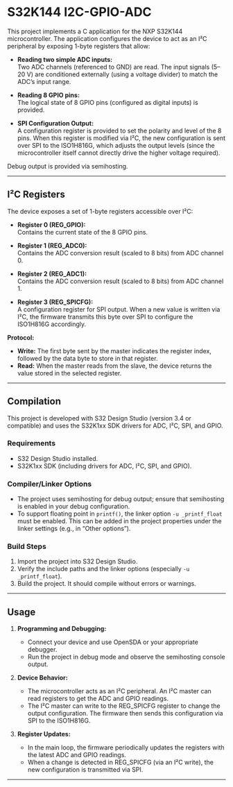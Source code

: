 # S32K144 I2C-GPIO-ADC

This project implements a C application for the NXP S32K144 microcontroller. The application configures the device to act as an I²C peripheral by exposing 1-byte registers that allow:

- **Reading two simple ADC inputs:**  
  Two ADC channels (referenced to GND) are read. The input signals (5–20 V) are conditioned externally (using a voltage divider) to match the ADC’s input range.

- **Reading 8 GPIO pins:**  
  The logical state of 8 GPIO pins (configured as digital inputs) is provided.

- **SPI Configuration Output:**  
  A configuration register is provided to set the polarity and level of the 8 pins. When this register is modified via I²C, the new configuration is sent over SPI to the ISO1H816G, which adjusts the output levels (since the microcontroller itself cannot directly drive the higher voltage required).

Debug output is provided via semihosting.

---

## I²C Registers

The device exposes a set of 1-byte registers accessible over I²C:

- **Register 0 (REG_GPIO):**  
  Contains the current state of the 8 GPIO pins.

- **Register 1 (REG_ADC0):**  
  Contains the ADC conversion result (scaled to 8 bits) from ADC channel 0.

- **Register 2 (REG_ADC1):**  
  Contains the ADC conversion result (scaled to 8 bits) from ADC channel 1.

- **Register 3 (REG_SPICFG):**  
  A configuration register for SPI output. When a new value is written via I²C, the firmware transmits this byte over SPI to configure the ISO1H816G accordingly.

**Protocol:**  
- **Write:** The first byte sent by the master indicates the register index, followed by the data byte to store in that register.  
- **Read:** When the master reads from the slave, the device returns the value stored in the selected register.

---

## Compilation

This project is developed with S32 Design Studio (version 3.4 or compatible) and uses the S32K1xx SDK drivers for ADC, I²C, SPI, and GPIO.

### Requirements

- S32 Design Studio installed.
- S32K1xx SDK (including drivers for ADC, I²C, SPI, and GPIO).

### Compiler/Linker Options

- The project uses semihosting for debug output; ensure that semihosting is enabled in your debug configuration.
- To support floating point in `printf()`, the linker option `-u _printf_float` must be enabled. This can be added in the project properties under the linker settings (e.g., in “Other options”).

### Build Steps

1. Import the project into S32 Design Studio.
2. Verify the include paths and the linker options (especially `-u _printf_float`).
3. Build the project. It should compile without errors or warnings.

---

## Usage

1. **Programming and Debugging:**  
   - Connect your device and use OpenSDA or your appropriate debugger.
   - Run the project in debug mode and observe the semihosting console output.

2. **Device Behavior:**  
   - The microcontroller acts as an I²C peripheral. An I²C master can read registers to get the ADC and GPIO readings.
   - The I²C master can write to the REG_SPICFG register to change the output configuration. The firmware then sends this configuration via SPI to the ISO1H816G.

3. **Register Updates:**  
   - In the main loop, the firmware periodically updates the registers with the latest ADC and GPIO readings.
   - When a change is detected in REG_SPICFG (via an I²C write), the new configuration is transmitted via SPI.

---
